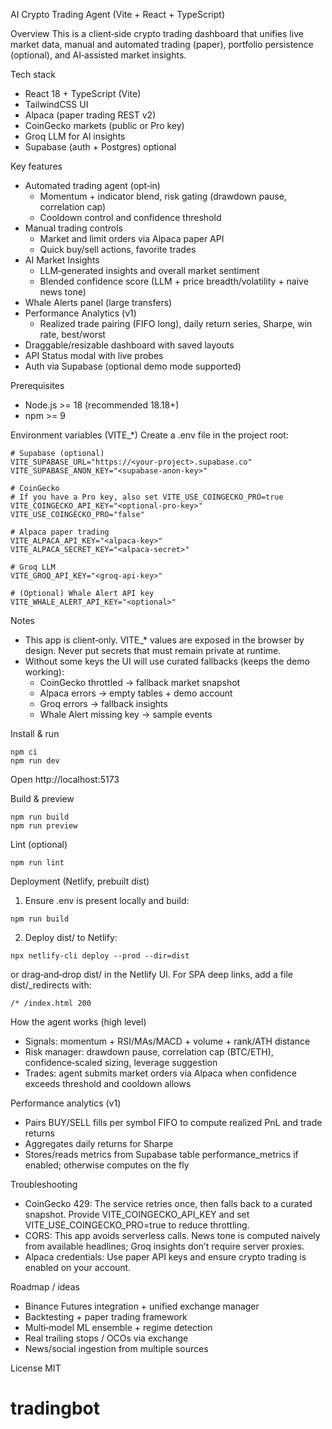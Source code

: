 AI Crypto Trading Agent (Vite + React + TypeScript)

Overview
This is a client‑side crypto trading dashboard that unifies live market data, manual and automated trading (paper), portfolio persistence (optional), and AI‑assisted market insights.

Tech stack
- React 18 + TypeScript (Vite)
- TailwindCSS UI
- Alpaca (paper trading REST v2)
- CoinGecko markets (public or Pro key)
- Groq LLM for AI insights
- Supabase (auth + Postgres) optional

Key features
- Automated trading agent (opt‑in)
  - Momentum + indicator blend, risk gating (drawdown pause, correlation cap)
  - Cooldown control and confidence threshold
- Manual trading controls
  - Market and limit orders via Alpaca paper API
  - Quick buy/sell actions, favorite trades
- AI Market Insights
  - LLM‑generated insights and overall market sentiment
  - Blended confidence score (LLM + price breadth/volatility + naive news tone)
- Whale Alerts panel (large transfers)
- Performance Analytics (v1)
  - Realized trade pairing (FIFO long), daily return series, Sharpe, win rate, best/worst
- Draggable/resizable dashboard with saved layouts
- API Status modal with live probes
- Auth via Supabase (optional demo mode supported)

Prerequisites
- Node.js >= 18 (recommended 18.18+)
- npm >= 9

Environment variables (VITE_*)
Create a .env file in the project root:

```
# Supabase (optional)
VITE_SUPABASE_URL="https://<your-project>.supabase.co"
VITE_SUPABASE_ANON_KEY="<supabase-anon-key>"

# CoinGecko
# If you have a Pro key, also set VITE_USE_COINGECKO_PRO=true
VITE_COINGECKO_API_KEY="<optional-pro-key>"
VITE_USE_COINGECKO_PRO="false"

# Alpaca paper trading
VITE_ALPACA_API_KEY="<alpaca-key>"
VITE_ALPACA_SECRET_KEY="<alpaca-secret>"

# Groq LLM
VITE_GROQ_API_KEY="<groq-api-key>"

# (Optional) Whale Alert API key
VITE_WHALE_ALERT_API_KEY="<optional>"
```

Notes
- This app is client‑only. VITE_* values are exposed in the browser by design. Never put secrets that must remain private at runtime.
- Without some keys the UI will use curated fallbacks (keeps the demo working):
  - CoinGecko throttled → fallback market snapshot
  - Alpaca errors → empty tables + demo account
  - Groq errors → fallback insights
  - Whale Alert missing key → sample events

Install & run
```
npm ci
npm run dev
```
Open http://localhost:5173

Build & preview
```
npm run build
npm run preview
```

Lint (optional)
```
npm run lint
```

Deployment (Netlify, prebuilt dist)
1) Ensure .env is present locally and build:
```
npm run build
```
2) Deploy dist/ to Netlify:
```
npx netlify-cli deploy --prod --dir=dist
```
or drag‑and‑drop dist/ in the Netlify UI. For SPA deep links, add a file dist/_redirects with:
```
/* /index.html 200
```

How the agent works (high level)
- Signals: momentum + RSI/MAs/MACD + volume + rank/ATH distance
- Risk manager: drawdown pause, correlation cap (BTC/ETH), confidence‑scaled sizing, leverage suggestion
- Trades: agent submits market orders via Alpaca when confidence exceeds threshold and cooldown allows

Performance analytics (v1)
- Pairs BUY/SELL fills per symbol FIFO to compute realized PnL and trade returns
- Aggregates daily returns for Sharpe
- Stores/reads metrics from Supabase table performance_metrics if enabled; otherwise computes on the fly

Troubleshooting
- CoinGecko 429: The service retries once, then falls back to a curated snapshot. Provide VITE_COINGECKO_API_KEY and set VITE_USE_COINGECKO_PRO=true to reduce throttling.
- CORS: This app avoids serverless calls. News tone is computed naively from available headlines; Groq insights don’t require server proxies.
- Alpaca credentials: Use paper API keys and ensure crypto trading is enabled on your account.

Roadmap / ideas
- Binance Futures integration + unified exchange manager
- Backtesting + paper trading framework
- Multi‑model ML ensemble + regime detection
- Real trailing stops / OCOs via exchange
- News/social ingestion from multiple sources

License
MIT

# tradingbot
